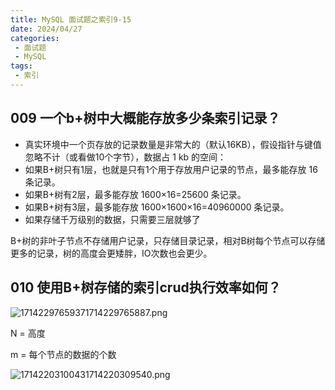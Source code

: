 ```yaml
---
title: MySQL 面试题之索引9-15
date: 2024/04/27
categories:
 - 面试题
 - MySQL
tags:
 - 索引
---
```


## 009	一个b+树中大概能存放多少条索引记录？

- 真实环境中一个页存放的记录数量是非常大的（默认16KB），假设指针与键值忽略不计（或看做10个字节），数据占 1 kb 的空间：
- 如果B+树只有1层，也就是只有1个用于存放用户记录的节点，最多能存放 16 条记录。
- 如果B+树有2层，最多能存放 1600×16=25600 条记录。
- 如果B+树有3层，最多能存放 1600×1600×16=40960000 条记录。
- 如果存储千万级别的数据，只需要三层就够了

B+树的非叶子节点不存储用户记录，只存储目录记录，相对B树每个节点可以存储更多的记录，树的高度会更矮胖，IO次数也会更少。

## 010	使用B+树存储的索引crud执行效率如何？

![17142297659371714229765887.png](https://cdn.jsdelivr.net/gh/JaikenWong/Drawing-Bed@main/images/2024-04-27/4c3762e4-04a6-11ef-83f1-70cf4959429b.jpg)

N = 高度

m = 每个节点的数据的个数

![17142203100431714220309540.png](https://cdn.jsdelivr.net/gh/JaikenWong/Drawing-Bed@main/images/2024-04-27/4803bca6-0490-11ef-b5b2-70cf4959429b.jpg)